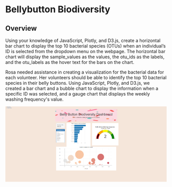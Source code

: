 # Bellybutton Biodiversity 

## Overview 
Using your knowledge of JavaScript, Plotly, and D3.js, create a horizontal bar chart to display the top 10 bacterial species (OTUs) when an individual’s ID is selected from the dropdown menu on the webpage. The horizontal bar chart will display the sample_values as the values, the otu_ids as the labels, and the otu_labels as the hover text for the bars on the chart.

Rosa needed assistance in creating a visualization for the bacterial data for each volunteer. Her volunteers should be able to identify the top 10 bacterial species in their belly buttons. Using JavaScript, Plotly, and D3.js, we created a bar chart and a bubble chart to display the information when a specific ID was selected, and a gauge chart that displays the weekly washing frequency's value. 

![bellybutton_bio](https://github.com/echuung94/Bellybutton-Biodiversity/blob/main/bellybutton_bio.png)
